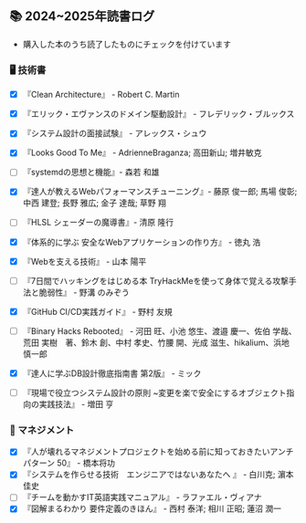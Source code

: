 ## 📚 2024~2025年読書ログ

- 購入した本のうち読了したものにチェックを付けています
### 🖥️ 技術書
- [x] 『Clean Architecture』 - Robert C. Martin
- [x] 『エリック・エヴァンスのドメイン駆動設計』 - フレデリック・ブルックス
- [x] 『システム設計の面接試験』 - アレックス・シュウ
- [x] 『Looks Good To Me』 - AdrienneBraganza; 高田新山; 増井敏克
- [ ] 『systemdの思想と機能』- 森若 和雄
- [x] 『達人が教えるWebパフォーマンスチューニング』- 藤原 俊一郎; 馬場 俊彰; 中西 建登; 長野 雅広; 金子 達哉; 草野 翔
- [ ] 『HLSL シェーダーの魔導書』- 清原 隆行
- [x] 『体系的に学ぶ 安全なWebアプリケーションの作り方』 - 徳丸 浩
- [x] 『Webを支える技術』 - 山本 陽平
- [ ] 『7日間でハッキングをはじめる本 TryHackMeを使って身体で覚える攻撃手法と脆弱性』 - 野溝 のみぞう
- [x] 『GitHub CI/CD実践ガイド』 - 野村 友規
- [ ] 『Binary Hacks Rebooted』 - 河田 旺、小池 悠生、渡邉 慶一、佐伯 学哉、荒田 実樹　著、鈴木 創、中村 孝史、竹腰 開、光成 滋生、hikalium、浜地 慎一郎
- [x] 『達人に学ぶDB設計徹底指南書 第2版』 - ミック
- [ ] 『現場で役立つシステム設計の原則 ~変更を楽で安全にするオブジェクト指向の実践技法』 - 増田 亨


### 📖 マネジメント
- [x] 『人が壊れるマネジメントプロジェクトを始める前に知っておきたいアンチパターン 50』 - 橋本将功
- [x] 『システムを作らせる技術　エンジニアではないあなたへ 』 - 白川克; 濵本佳史
- [ ] 『チームを動かすIT英語実践マニュアル』 - ラファエル・ヴィアナ
- [x] 『図解まるわかり 要件定義のきほん』 - 西村 泰洋; 相川 正昭; 蓮沼 潤一
